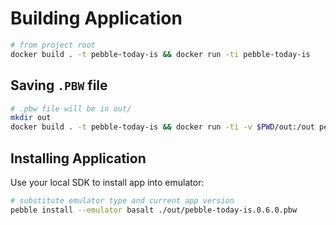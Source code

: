 # Building Application

```bash
# from project root
docker build . -t pebble-today-is && docker run -ti pebble-today-is
```

## Saving `.PBW` file

```bash
# .pbw file will be in out/
mkdir out
docker build . -t pebble-today-is && docker run -ti -v $PWD/out:/out pebble-today-is
```

## Installing Application
Use your local SDK to install app into emulator:

```bash
# substitute emulator type and current app version
pebble install --emulator basalt ./out/pebble-today-is.0.6.0.pbw
```